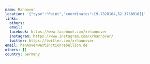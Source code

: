```yaml
---
name: Hannover
location: '{"type":"Point","coordinates":[9.7320104,52.3758916]}'
links:
  others: 
  email: 
  facebook: https://www.facebook.com/xrhannover
  instagram: https://www.instagram.com/xrhannover/
  twitter: https://twitter.com/xrhannover
email: hannover@extinctionrebellion.de
others: []
country: Germany
---
```

